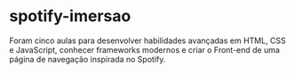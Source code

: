 # spotify-imersao
Foram cinco aulas para desenvolver habilidades avançadas em HTML, CSS e JavaScript, conhecer frameworks modernos e criar o Front-end de uma página de navegação inspirada no Spotify.
